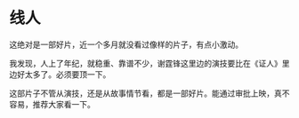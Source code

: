 # 线人

这绝对是一部好片，近一个多月就没看过像样的片子，有点小激动。

我发现，人上了年纪，就稳重、靠谱不少，谢霆锋这里边的演技要比在《证人》里边好太多了。必须要顶一下。

这部片子不管从演技，还是从故事情节看，都是一部好片。能通过审批上映，真不容易，推荐大家看一下。
